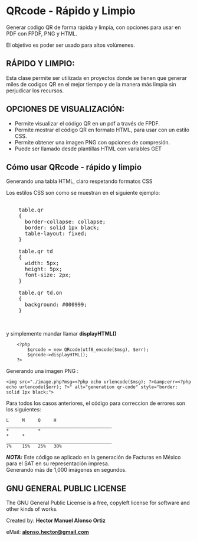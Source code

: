 # QRcode - Rápido y Limpio

Generar codigo QR de forma rápida y limpia, con opciones para usar en PDF con FPDF, PNG y HTML. 
<p>
El objetivo es poder ser usado para altos volúmenes.
</p>

## RÁPIDO Y LIMPIO:

Esta clase permite ser utilizada en proyectos donde se tienen que generar miles de codigos QR en el mejor tiempo
y de la manera más limpia sin perjudicar los recursos.

## OPCIONES DE VISUALIZACIÓN:

   -  Permite visualizar el código QR en un pdf a través de FPDF.
   -  Permite mostrar el código QR en formato HTML, para usar con un estilo CSS.
   -  Permite obtener una imagen PNG con opciones de compresión.
   -  Puede ser llamado desde plantillas HTML con variables GET


<hl>
  <p align="center">
      <h2>Cómo usar QRcode - rápido y limpio</h2>
  </p> 
</hl>
  
<p>
  Generando una tabla HTML, claro respetando formatos CSS
</p>  

Los estilos CSS son como se muestran en el siguiente ejemplo:

<pre>
    
    table.qr
    {
      border-collapse: collapse;
      border: solid 1px black;
      table-layout: fixed;
    }

    table.qr td
    {
      width: 5px;
      height: 5px;
      font-size: 2px;
    }

    table.qr td.on
    {
      background: #000999;
    }
    

</pre>

y simplemente mandar llamar <b>displayHTML()</b>

```
	<?php
		$qrcode = new QRcode(utf8_encode($msg), $err);
		$qrcode->displayHTML();
	?>

```

<p>
Generando una imagen PNG :
</p>

```
<img src="./image.php?msg=<?php echo urlencode($msg); ?>&amp;err=<?php echo urlencode($err); ?>" alt="generation qr-code" style="border: solid 1px black;">
```

Para todos los casos anteriores, el código para correccion de errores son los siguientes:

```
L     M     Q     H
________________________________________
*           *      
*     *            
________________________________________
7%    15%   25%   30%
```

  
 ***NOTA:*** Este código se aplicado en la generación de Facturas en México para el SAT en su representación impresa.  
 Generando más de 1,000 imágenes en segundos.
  
  

  
  ## GNU GENERAL PUBLIC LICENSE
  <p>The GNU General Public License is a free, copyleft license for software and other kinds of works.</p>
  
  <p></p>
  <p></p>
  
  Created by: 	**Hector Manuel Alonso Ortiz**
  <p></p>
  
  eMail: 		**[alonso.hector@gmail.com](mailto:alonso.hector@gmail.com)**
  <p></p>
  

  <p></p>
  









